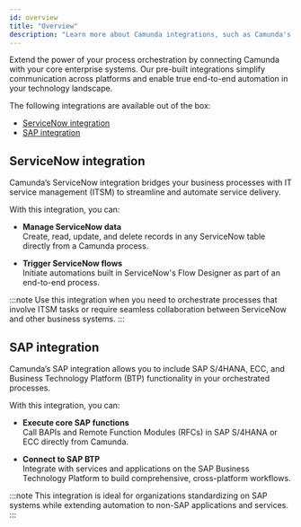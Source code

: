 ```yaml
---
id: overview
title: "Overview"
description: "Learn more about Camunda integrations, such as Camunda's SAP and ServiceNow integrations."
---
```


Extend the power of your process orchestration by connecting Camunda with your core enterprise systems. Our pre-built integrations simplify communication across platforms and enable true end-to-end automation in your technology landscape.

The following integrations are available out of the box:

- [ServiceNow integration](#servicenow-integration)
- [SAP integration](#sap-integration)

## ServiceNow integration

Camunda’s ServiceNow integration bridges your business processes with IT service management (ITSM) to streamline and automate service delivery.

With this integration, you can:

- **Manage ServiceNow data**  
  Create, read, update, and delete records in any ServiceNow table directly from a Camunda process.

- **Trigger ServiceNow flows**  
  Initiate automations built in ServiceNow's Flow Designer as part of an end-to-end process.

:::note
Use this integration when you need to orchestrate processes that involve ITSM tasks or require seamless collaboration between ServiceNow and other business systems.
:::

## SAP integration

Camunda’s SAP integration allows you to include SAP S/4HANA, ECC, and Business Technology Platform (BTP) functionality in your orchestrated processes.

With this integration, you can:

- **Execute core SAP functions**  
  Call BAPIs and Remote Function Modules (RFCs) in SAP S/4HANA or ECC directly from Camunda.

- **Connect to SAP BTP**  
  Integrate with services and applications on the SAP Business Technology Platform to build comprehensive, cross-platform workflows.

:::note
This integration is ideal for organizations standardizing on SAP systems while extending automation to non-SAP applications and services.
:::
